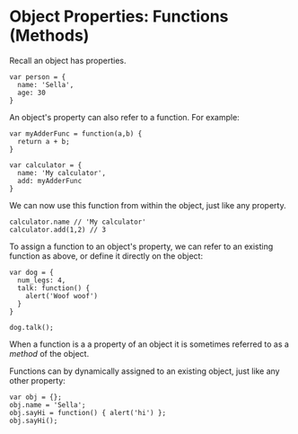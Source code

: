 # Object Properties: Functions (Methods)

Recall an object has properties. 

    var person = {
      name: 'Sella',
      age: 30
    }

An object's property can also refer to a function. For example:

    var myAdderFunc = function(a,b) {
      return a + b;
    }

    var calculator = {
      name: 'My calculator',
      add: myAdderFunc
    }

We can now use this function from within the object, just like any property. 

    calculator.name // 'My calculator'
    calculator.add(1,2) // 3

To assign a function to an object's property, we can refer to an existing function as above, or define it directly on the object:

    var dog = {
      num_legs: 4,
      talk: function() {
        alert('Woof woof')
      }
    }

    dog.talk(); 

When a function is a a property of an object it is sometimes referred to as a *method* of the object.

Functions can by dynamically assigned to an existing object, just like any other property:

    var obj = {};
    obj.name = 'Sella';
    obj.sayHi = function() { alert('hi') };
    obj.sayHi();